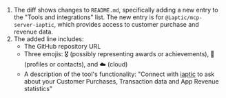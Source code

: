 1. The diff shows changes to `README.md`, specifically adding a new entry to the "Tools and integrations" list. The new entry is for `@iaptic/mcp-server-iaptic`, which provides access to customer purchase and revenue data.
2. The added line includes:
   - The GitHub repository URL
   - Three emojis: 🎖️ (possibly representing awards or achievements), 📇 (profiles or contacts), and ☁️ (cloud)
   - A description of the tool's functionality: "Connect with [iaptic](https://www.iaptic.com) to ask about your Customer Purchases, Transaction data and App Revenue statistics"
